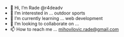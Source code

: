 - 👋 Hi, I’m Rade @r4deadv
- 👀 I’m interested in ... outdoor sports
- 🌱 I’m currently learning ... web development
- 💞️ I’m looking to collaborate on ...
- 📫 How to reach me ... mihovilovic.rade@gmail.com

<!---
r4deadv/r4deadv is a ✨ special ✨ repository because its `README.md` (this file) appears on your GitHub profile.
You can click the Preview link to take a look at your changes.
--->
